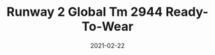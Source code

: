 ---
tags: 
  - "To Market"
  - "Rubber Flooring"
  - "Runway2"
title: "Runway 2 Global Tm 2944 Ready-To-Wear"
designer: "To Market"
image_primary: "img/2944.jpg"
href: "https://www.tomkt.com/runway-2-swatches"
description: "ROLL%20SIZE%3A%204%27%20x%2025%27%A0%20or%204%27%20x%2050%27"
category: "rubber-flooring-runway2"
subtitle: ""
manufacturer: "ToMarket"
slug: "/manufacturers/tomarket/rubber-flooring-runway-2/to-market-runway-2-global-tm-2944-ready-to-wear"
date: "2021-02-22"
---